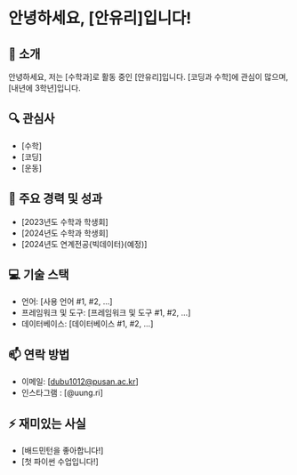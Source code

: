 # 안녕하세요, [안유리]입니다!

## 👋 소개
안녕하세요, 저는 [수학과]로 활동 중인 [안유리]입니다. [코딩과 수학]에 관심이 많으며, [내년에 3학년]입니다.

## 🔍 관심사
- [수학]
- [코딩]
- [운동]

## 🌟 주요 경력 및 성과
- [2023년도 수학과 학생회]
- [2024년도 수학과 학생회]
- [2024년도 연계전공{빅데이터}(예정)]

## 💻 기술 스택
- 언어: [사용 언어 #1, #2, ...]
- 프레임워크 및 도구: [프레임워크 및 도구 #1, #2, ...]
- 데이터베이스: [데이터베이스 #1, #2, ...]

## 📫 연락 방법
- 이메일: [dubu1012@pusan.ac.kr]
- 인스타그램 : [@uung.ri] 

## ⚡ 재미있는 사실
- [배드민턴을 좋아합니다!]
- [첫 파이썬 수업입니다!]

